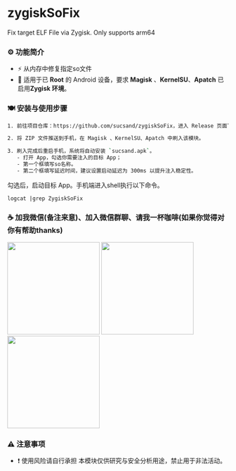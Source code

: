 # zygiskSoFix
Fix target ELF File via Zygisk. Only supports arm64

### ⚙️ 功能简介
- ⚡ 从内存中修复指定so文件
- 📱 适用于已 **Root** 的 Android 设备，要求 **Magisk** 、**KernelSU**、**Apatch** 已启用**Zygisk 环境**。

### 🍽️ 安装与使用步骤

```bash
1. 前往项目仓库：https://github.com/sucsand/zygiskSoFix，进入 Release 页面下载最新的 ZIP 安装包。

2. 将 ZIP 文件推送到手机，在 Magisk 、KernelSU、Apatch 中刷入该模块。

3. 刷入完成后重启手机，系统将自动安装 `sucsand.apk`。
   - 打开 App，勾选你需要注入的目标 App；
   - 第一个框填写so名称。
   - 第二个框填写延迟时间，建议设置启动延迟为 300ms 以提升注入稳定性。
```

勾选后，启动目标 App。手机端进入shell执行以下命令。
```
logcat |grep ZygiskSoFix
```

### ☕️ 加我微信(备注来意)、加入微信群聊、请我一杯咖啡(如果你觉得对你有帮助thanks)

<img src="https://github.com/user-attachments/assets/240deabc-1f0d-4a21-bebb-0947d8169326" width="210px">
<img src="https://github.com/user-attachments/assets/1549eead-0b1f-4013-800d-cec3a332b3ec" width="210px">
<img src="https://github.com/user-attachments/assets/d1cdac40-01ce-4669-ad8d-55ff814a1e24" width="210px">


### ⚠️ 注意事项
- ❗ 使用风险请自行承担
本模块仅供研究与安全分析用途，禁止用于非法活动。
